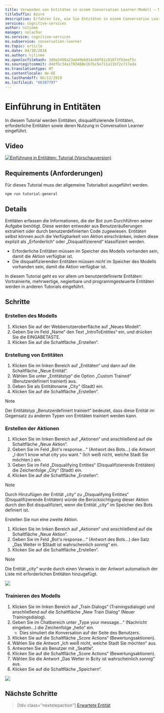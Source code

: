 ```yaml
---
title: Verwenden von Entitäten in einem Conversation Learner-Modell – Microsoft Cognitive Services | Microsoft-Dokumentation
titleSuffix: Azure
description: Erfahren Sie, wie Sie Entitäten in einem Conversation Learner-Modell verwenden.
services: cognitive-services
author: nitinme
manager: nolachar
ms.service: cognitive-services
ms.subservice: conversation-learner
ms.topic: article
ms.date: 04/30/2018
ms.author: nitinme
ms.openlocfilehash: 3d9e2498a23ad49eb014cb0f81c819f3f63eef5c
ms.sourcegitcommit: d4dfbc34a1f03488e1b7bc5e711a11b72c717ada
ms.translationtype: HT
ms.contentlocale: de-DE
ms.lasthandoff: 06/13/2019
ms.locfileid: "66387797"
---
```

# <a name="introduction-to-entities"></a>Einführung in Entitäten

In diesem Tutorial werden Entitäten, disqualifizierende Entitäten, erforderliche Entitäten sowie deren Nutzung in Conversation Learner eingeführt.

## <a name="video"></a>Video

[![Einführung in Entitäten: Tutorial (Vorschauversion)](https://aka.ms/cl_Tutorial_v3_IntroEntities_Preview)](https://aka.ms/cl_Tutorial_v3_IntroEntities)

## <a name="requirements"></a>Requirements (Anforderungen)

Für dieses Tutorial muss der allgemeine Tutorialbot ausgeführt werden.

    npm run tutorial-general

## <a name="details"></a>Details

Entitäten erfassen die Informationen, die der Bot zum Durchführen seiner Aufgabe benötigt. Diese werden entweder aus Benutzeräußerungen extrahiert oder durch benutzerdefinierten Code zugewiesen. Entitäten selbst können auch die Verfügbarkeit von Aktion einschränken, indem diese explizit als „Erforderlich“ oder „Disqualifizierend“ klassifiziert werden.

- Erforderliche Entitäten müssen im Speicher des Modells vorhanden sein, damit die Aktion verfügbar ist.
- Die disqualifizierenden Entitäten müssen *nicht* im Speicher des Modells vorhanden sein, damit die Aktion verfügbar ist.

In diesem Tutorial geht es vor allem um benutzerdefinierte Entitäten: Vortrainierte, mehrwertige, negierbare und programmgesteuerte Entitäten werden in anderen Tutorials eingeführt.

## <a name="steps"></a>Schritte

### <a name="create-the-model"></a>Erstellen des Modells

1. Klicken Sie auf der Webbenutzeroberfläche auf „Neues Modell“.
2. Geben Sie im Feld „Name“ den Text „IntroToEntities“ ein, und drücken Sie die EINGABETASTE.
3. Klicken Sie auf die Schaltfläche „Erstellen“.

### <a name="entity-creation"></a>Erstellung von Entitäten

1. Klicken Sie im linken Bereich auf „Entitäten“ und dann auf die Schaltfläche „Neue Entität“.
2. Wählen Sie unter „Entitätstyp“ die Option „Custom Trained“ (Benutzerdefiniert trainiert) aus.
3. Geben Sie als Entitätsname „City“ (Stadt) ein.
4. Klicken Sie auf die Schaltfläche „Erstellen“.

> [!NOTE]
> Der Entitätstyp „Benutzerdefiniert trainiert“ bedeutet, dass diese Entität im Gegensatz zu anderen Typen von Entitäten trainiert werden kann.

### <a name="create-the-actions"></a>Erstellen der Aktionen

1. Klicken Sie im linken Bereich auf „Aktionen“ und anschließend auf die Schaltfläche „Neue Aktion“.
2. Geben Sie im Feld „Bot's response...“ (Antwort des Bots...) die Antwort „I don't know what city you want.“ (Ich weiß nicht, welche Stadt Sie möchten.) ein.
3. Geben Sie im Feld „Disqualifying Entities“ (Disqualifizierende Entitäten) die Zeichenfolge „City“ (Stadt) ein.
4. Klicken Sie auf die Schaltfläche „Erstellen“.

> [!NOTE]
> Durch Hinzufügen der Entität „city“ zu „Disqualifying Entities“ (Disqualifizierende Entitäten) würde die Berücksichtigung dieser Aktion durch den Bot disqualifiziert, wenn die Entität „city“ im Speicher des Bots definiert ist.

Erstellen Sie nun eine zweite Aktion.

1. Klicken Sie im linken Bereich auf „Aktionen“ und anschließend auf die Schaltfläche „Neue Aktion“.
2. Geben Sie im Feld „Bot's response...“ (Antwort des Bots...) den Satz „Das Wetter in $Stadt ist wahrscheinlich sonnig“ ein.
3. Klicken Sie auf die Schaltfläche „Erstellen“.

> [!NOTE]
> Die Entität „city“ wurde durch einen Verweis in der Antwort automatisch der Liste mit erforderlichen Entitäten hinzugefügt.

![](../media/tutorial3_actions.PNG)

### <a name="train-the-model"></a>Trainieren des Modells

1. Klicken Sie im linken Bereich auf „Train Dialogs“ (Trainingsdialoge) und anschließend auf die Schaltfläche „New Train Dialog“ (Neuer Trainingsdialog).
2. Geben Sie im Chatbereich unter „Type your message...“ (Nachricht eingeben...) die Zeichenfolge „hello“ ein.
    - Dies simuliert die Konversation auf der Seite des Benutzers.
3. Klicken Sie auf die Schaltfläche „Score Actions“ (Bewertungsaktionen).
4. Wählen Sie die Antwort „Ich weiß nicht, welche Stadt Sie möchten“ aus.
5. Antworten Sie als Benutzer mit „Seattle“.
6. Klicken Sie auf die Schaltfläche „Score Actions“ (Bewertungsaktionen).
7. Wählen Sie die Antwort „Das Wetter in $city ist wahrscheinlich sonnig“ aus.
8. Klicken Sie auf die Schaltfläche „Speichern“.

![](../media/tutorial3_entities.PNG)

## <a name="next-steps"></a>Nächste Schritte

> [!div class="nextstepaction"]
> [Erwartete Entität](./05-expected-entity.md)
